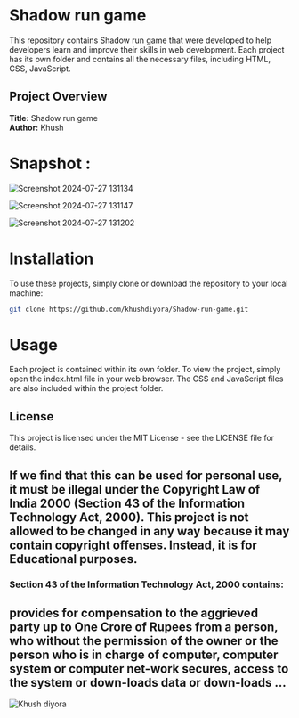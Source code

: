 # Shadow run game

This repository contains Shadow run game that were developed to help developers learn and improve their skills in web development. Each project has its own folder and contains all the necessary files, including HTML, CSS, JavaScript.

## Project Overview

**Title:** Shadow run game <br>
**Author:** Khush

# Snapshot : 

![Screenshot 2024-07-27 131134](https://github.com/user-attachments/assets/d6463f23-f76c-411c-aaca-a7c657c0fd6e)

![Screenshot 2024-07-27 131147](https://github.com/user-attachments/assets/b5b06a69-6e9a-425e-b3bb-332cbdb875a0)

![Screenshot 2024-07-27 131202](https://github.com/user-attachments/assets/00c09281-d487-46ce-851e-0794c63417ad)

# Installation
To use these projects, simply clone or download the repository to your local machine:

```bash
git clone https://github.com/khushdiyora/Shadow-run-game.git
``` 

# Usage
Each project is contained within its own folder. To view the project, simply open the index.html file in your web browser. The CSS and JavaScript files are also included within the project folder.

## License

This project is licensed under the MIT License - see the LICENSE file for details.

## If we find that this can be used for personal use, it must be illegal under the Copyright Law of India 2000 (Section 43 of the Information Technology Act, 2000). This project is not allowed to be changed in any way because it may contain copyright offenses. Instead, it is for Educational purposes.

### Section 43 of the Information Technology Act, 2000 contains:

## provides for compensation to the aggrieved party up to One Crore of Rupees from a person, who without the permission of the owner or the person who is in charge of computer, computer system or computer net-work secures, access to the system or down-loads data or down-loads ...

![Khush diyora](https://github.com/user-attachments/assets/2cceda39-3a1a-44ff-aa96-556057017ee9)
